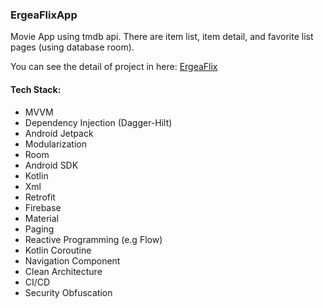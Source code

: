 ### ErgeaFlixApp

Movie App using tmdb api.
There are item list, item detail, and favorite list pages (using database room). 

You can see the detail of project in here:
[ErgeaFlix](https://github.com/ridhogaa/Ergeaflix-App)

#### Tech Stack: 
- MVVM
- Dependency Injection (Dagger-Hilt)
- Android Jetpack 
- Modularization
- Room
- Android SDK 
- Kotlin 
- Xml
- Retrofit 
- Firebase 
- Material
- Paging
- Reactive Programming (e.g Flow)
- Kotlin Coroutine
- Navigation Component
- Clean Architecture
- CI/CD
- Security Obfuscation